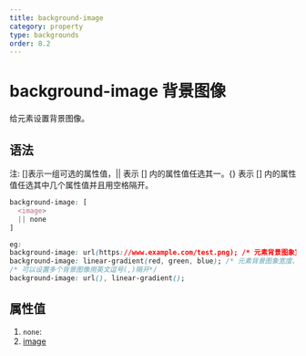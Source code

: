```yaml
---
title: background-image
category: property
type: backgrounds
order: 8.2
---
```


# background-image 背景图像

给元素设置背景图像。

## 语法

注: []表示一组可选的属性值，|| 表示 [] 内的属性值任选其一。{} 表示 [] 内的属性值任选其中几个属性值并且用空格隔开。

```css
background-image: [
  <image>
  || none
]

eg:
background-image: url(https://www.example.com/test.png); /* 元素背景图象宽度、高度为 10px */
background-image: linear-gradient(red, green, blue); /* 元素背景图象宽度、高度为 10px */
/* 可以设置多个背景图像用英文逗号(,)隔开*/
background-image: url(), linear-gradient();
```

## 属性值

1. `none`:
1. [image](/front-end/CSS/values#anchor-值类型)
